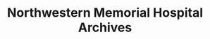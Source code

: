 ---
layout: repo
title: "Northwestern Memorial Hospital Archives"
id: 15781
permalink: repos/15781/
---